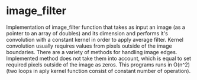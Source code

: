 # image_filter
Implementation of image_filter function that takes as input an image (as a pointer to an array of doubles) and its dimension and performs it's convolution with a constant kernel in order to apply average filter.
Kernel convolution usually requires values from pixels outside of the image boundaries. There are a variety of methods for handling image edges. Implemented method does not take them into account, which is equal to set
required pixels outside of the image as zeros. This programs runs in O(n^2) (two loops in aply kernel function consist of constant number of operation).
